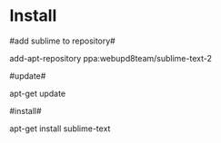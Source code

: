 # Install 

#add sublime to repository#
 
add-apt-repository ppa:webupd8team/sublime-text-2
 
#update#
 
apt-get update
 
#install#
 
apt-get install sublime-text


